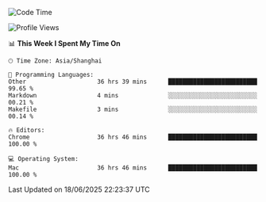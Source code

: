 <!--START_SECTION:waka-->
![Code Time](http://img.shields.io/badge/Code%20Time-4%2C096%20hrs%2032%20mins-blue)

![Profile Views](http://img.shields.io/badge/Profile%20Views-0-blue)

📊 **This Week I Spent My Time On** 

```text
🕑︎ Time Zone: Asia/Shanghai

💬 Programming Languages: 
Other                    36 hrs 39 mins      █████████████████████████   99.65 % 
Markdown                 4 mins              ░░░░░░░░░░░░░░░░░░░░░░░░░   00.21 % 
Makefile                 3 mins              ░░░░░░░░░░░░░░░░░░░░░░░░░   00.14 % 

🔥 Editors: 
Chrome                   36 hrs 46 mins      █████████████████████████   100.00 % 

💻 Operating System: 
Mac                      36 hrs 46 mins      █████████████████████████   100.00 % 
```


 Last Updated on 18/06/2025 22:23:37 UTC
<!--END_SECTION:waka-->